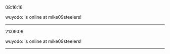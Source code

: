 08:16:16

wuyodo: is online at mike09steelers!

---

21:09:09

wuyodo: is online at mike09steelers!

---

